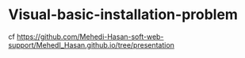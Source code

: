 # Visual-basic-installation-problem



cf 
https://github.com/Mehedi-Hasan-soft-web-support/MehedI_Hasan.github.io/tree/presentation
